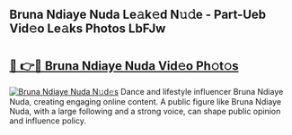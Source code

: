 ## Bruna Ndiaye Nuda Le𝚊k𝚎d N𝚞𝚍e - Part-Ueb Vid𝚎o Le𝚊ks Photos LbFJw

# <h2><a href="http://fbewiy.evod.top/?m=Bruna+Ndiaye+Nuda">🔗 👉🔴 Bruna Ndiaye Nuda Vid𝚎o Ph𝚘t𝚘s</a></h2>

[![Bruna Ndiaye Nuda N𝚞d𝚎s](https://i.imgur.com/8V9OHl7.gif)](http://fbewiy.evod.top/?m=Bruna+Ndiaye+Nuda)
Dance and lifestyle influencer Bruna Ndiaye Nuda, creating engaging online content. A public figure like Bruna Ndiaye Nuda, with a large following and a strong voice, can shape public opinion and influence policy. 
